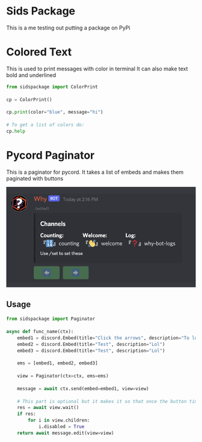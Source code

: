 # Sids Package

This is a me testing out putting a package on PyPi

# Colored Text

This is used to print messages with color in terminal
It can also make text bold and underlined

```py
from sidspackage import ColorPrint

cp = ColorPrint()

cp.print(color="blue", message="hi")

# To get a list of colors do:
cp.help
```

# Pycord Paginator

This is a paginator for pycord.
It takes a list of embeds and makes them paginated with buttons

![Example](https://github.com/FusionSid/sids-package/blob/main/example1.png)

## Usage

```py
from sidspackage import Paginator

async def func_name(ctx):
    embed1 = discord.Embed(title="Click the arrows", description="To look through the embeds")
    embed2 = discord.Embed(title="Test", description="Lol")
    embed3 = discord.Embed(title="Test", description="Lol")

    ems = [embed1, embed2, embed3]

    view = Paginator(ctx=ctx, ems=ems)

    message = await ctx.send(embed=embed1, view=view)

    # This part is optional but it makes it so that once the button timeouts it will be disabled so you wont get any INTERACTION FAILED errors.
    res = await view.wait()
    if res:
        for i in view.children:
            i.disabled = True
    return await message.edit(view=view)
```
